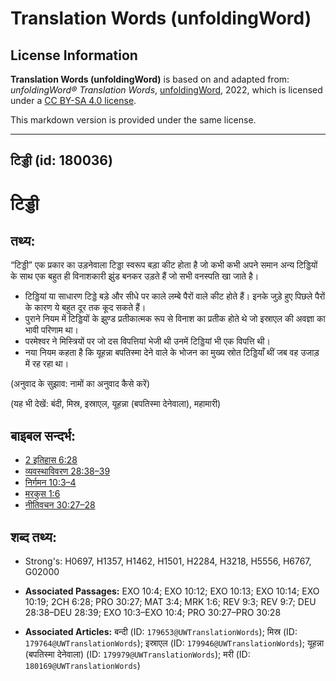 # Translation Words (unfoldingWord)

## License Information

**Translation Words (unfoldingWord)** is based on and adapted from: _unfoldingWord® Translation Words_, [unfoldingWord](https://unfoldingword.org/utw), 2022, which is licensed under a [CC BY-SA 4.0 license](https://creativecommons.org/licenses/by-sa/4.0/legalcode.en).

This markdown version is provided under the same license.



--------------------------------

## टिड्डी (id: 180036)

टिड्डी
======

तथ्य:
-----

“टिड्डी” एक प्रकार का उड़नेवाला टिड्डा स्वरूप बड़ा कीट होता है जो कभी कभी अपने समान अन्य टिड्डियों के साथ एक बहुत ही विनाशकारी झुंड बनकर उड़ते हैं जो सभी वनस्पति खा जाते है।

* टिड्डियां या साधारण टिड्डे बड़े और सीधे पर काले लम्बे पैरों वाले कीट होते हैं। इनके जुड़े हुए पिछले पैरों के कारण ये बहुत दूर तक कूद सकते हैं।
* पुराने नियम में टिड्डियों के झुण्ड प्रतीकात्मक रूप से विनाश का प्रतीक होते थे जो इस्राएल की अवज्ञा का भावी परिणाम था।
* परमेश्वर ने मिस्त्रियों पर जो दस विपत्तियां भेजी थी उनमें टिड्डियां भी एक विपत्ति थी।
* नया नियम कहता है कि यूहन्ना बपतिस्मा देने वाले के भोजन का मुख्य स्रोत टिड्डियाँ थीं जब वह उजाड़ में रह रहा था।

(अनुवाद के सुझाव: नामों का अनुवाद कैसे करें)

(यह भी देखें: बंदी, मिस्र, इस्राएल, यूहन्ना (बपतिस्मा देनेवाला), महामारी)

बाइबल सन्दर्भ:
--------------

* [2 इतिहास 6:28](https://ref.ly/2Chr0:0)
* [व्यवस्थाविवरण 28:38–39](https://ref.ly/Deut28:38-Deut28:39)
* [निर्गमन 10:3–4](https://ref.ly/Exod10:3-Exod10:4)
* [मरकुस 1:6](https://ref.ly/Mark1:6)
* [नीतिवचन 30:27–28](https://ref.ly/Prov30:27-Prov30:28)

शब्द तथ्य:
----------

* Strong's: H0697, H1357, H1462, H1501, H2284, H3218, H5556, H6767, G02000

* **Associated Passages:** EXO 10:4; EXO 10:12; EXO 10:13; EXO 10:14; EXO 10:19; 2CH 6:28; PRO 30:27; MAT 3:4; MRK 1:6; REV 9:3; REV 9:7; DEU 28:38–DEU 28:39; EXO 10:3–EXO 10:4; PRO 30:27–PRO 30:28
* **Associated Articles:** बन्दी (ID: `179653@UWTranslationWords`); मिस्र (ID: `179764@UWTranslationWords`); इस्राएल (ID: `179946@UWTranslationWords`); यूहन्ना (बपतिस्मा देनेवाला) (ID: `179979@UWTranslationWords`); मरी (ID: `180169@UWTranslationWords`)

